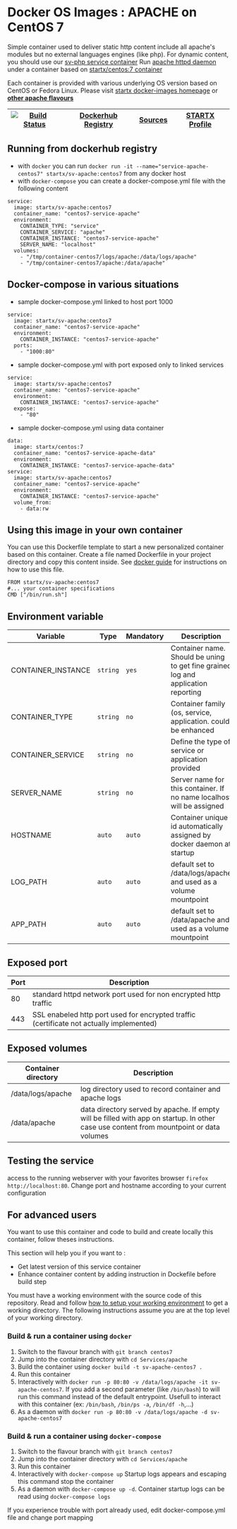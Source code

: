 # Docker OS Images : APACHE on CentOS 7

Simple container used to deliver static http content include all apache's modules but no external languages engines (like php). For dynamic content, you should use our [sv-php service container](https://hub.docker.com/r/startx/sv-php)
Run [apache httpd daemon](https://httpd.apache.org/) under a container 
based on [startx/centos:7 container](https://hub.docker.com/r/startx/fedora)

Each container is provided with various underlying OS version based on CentOS or 
Fedora Linux. Please visit [startx docker-images homepage](https://github.com/startxfr/docker-images/)
or **[other apache flavours](https://github.com/startxfr/docker-images/Services/apache/#available-flavours)**

| [![Build Status](https://travis-ci.org/startxfr/docker-images.svg)](https://travis-ci.org/startxfr/docker-images) | [Dockerhub Registry](https://hub.docker.com/r/startx/sv-apache/) | [Sources](https://github.com/startxfr/docker-images/Services/apache)             | [STARTX Profile](https://github.com/startxfr) | 
|-------------------------------------------------------------------------------------------------------------------|------------------------------------------------------------------|----------------------------------------------------------------------------------|-----------------------------------------------|

## Running from dockerhub registry

* with `docker` you can run `docker run -it --name="service-apache-centos7" startx/sv-apache:centos7` from any docker host
* with `docker-compose` you can create a docker-compose.yml file with the following content
```
service:
  image: startx/sv-apache:centos7
  container_name: "centos7-service-apache"
  environment:
    CONTAINER_TYPE: "service"
    CONTAINER_SERVICE: "apache"
    CONTAINER_INSTANCE: "centos7-service-apache"
    SERVER_NAME: "localhost"
  volumes:
    - "/tmp/container-centos7/logs/apache:/data/logs/apache"
    - "/tmp/container-centos7/apache:/data/apache"
```

## Docker-compose in various situations

* sample docker-compose.yml linked to host port 1000
```
service:
  image: startx/sv-apache:centos7
  container_name: "centos7-service-apache"
  environment:
    CONTAINER_INSTANCE: "centos7-service-apache"
  ports:
    - "1000:80"
```
* sample docker-compose.yml with port exposed only to linked services
```
service:
  image: startx/sv-apache:centos7
  container_name: "centos7-service-apache"
  environment:
    CONTAINER_INSTANCE: "centos7-service-apache"
  expose:
    - "80"
```
* sample docker-compose.yml using data container
```
data:
  image: startx/centos:7
  container_name: "centos7-service-apache-data"
  environment:
    CONTAINER_INSTANCE: "centos7-service-apache-data"
service:
  image: startx/sv-apache:centos7
  container_name: "centos7-service-apache"
  environment:
    CONTAINER_INSTANCE: "centos7-service-apache"
  volume_from:
    - data:rw
```

## Using this image in your own container

You can use this Dockerfile template to start a new personalized container based on this container. Create a file named Dockerfile in your project directory and copy this content inside. See [docker guide](http://docs.docker.com/engine/reference/builder/) for instructions on how to use this file.
 ```
FROM startx/sv-apache:centos7
#... your container specifications
CMD ["/bin/run.sh"]
```

## Environment variable

| Variable                  | Type     | Mandatory | Description                                                              |
|---------------------------|----------|-----------|--------------------------------------------------------------------------|
| CONTAINER_INSTANCE        | `string` | `yes`     | Container name. Should be uning to get fine grained log and application reporting
| CONTAINER_TYPE            | `string` | `no`      | Container family (os, service, application. could be enhanced 
| CONTAINER_SERVICE         | `string` | `no`      | Define the type of service or application provided
| SERVER_NAME               | `string` | `no`      | Server name for this container. If no name localhost will be assigned
| HOSTNAME                  | `auto`   | `auto`    | Container unique id automatically assigned by docker daemon at startup
| LOG_PATH                  | `auto`   | `auto`    | default set to /data/logs/apache and used as a volume mountpoint
| APP_PATH                  | `auto`   | `auto`    | default set to /data/apache and used as a volume mountpoint

## Exposed port

| Port  | Description                                                              |
|-------|--------------------------------------------------------------------------|
| 80    | standard httpd network port used for non encrypted http traffic
| 443   | SSL enabeled http port used for encrypted traffic (certificate not actually implemented)

## Exposed volumes

| Container directory  | Description                                                              |
|----------------------|--------------------------------------------------------------------------|
| /data/logs/apache    | log directory used to record container and apache logs
| /data/apache         | data directory served by apache. If empty will be filled with app on startup. In other case use content from mountpoint or data volumes

## Testing the service

access to the running webserver with your favorites browser `firefox http://localhost:80`. Change port and hostname according to your current configuration

## For advanced users

You want to use this container and code to build and create locally this container, follow theses instructions.

This section will help you if you want to :
* Get latest version of this service container
* Enhance container content by adding instruction in Dockefile before build step

You must have a working environment with the source code of this repository. Read and follow [how to setup your working environment](https://github.com/startxfr/docker-images#setup-your-working-environment-mandatory) to get a working directory. The following instructions assume you are at the top level of your working directory.

### Build & run a container using `docker`

1. Switch to the flavour branch with `git branch centos7`
2. Jump into the container directory with `cd Services/apache`
3. Build the container using `docker build -t sv-apache-centos7 .`
4. Run this container 
  1. Interactively with `docker run -p 80:80 -v /data/logs/apache -it sv-apache-centos7`. If you add a second parameter (like `/bin/bash`) to will run this command instead of the default entrypoint. Usefull to interact with this container (ex: `/bin/bash`, `/bin/ps -a`, `/bin/df -h`,...) 
  2. As a daemon with `docker run -p 80:80 -v /data/logs/apache -d sv-apache-centos7`


### Build & run a container using `docker-compose`

1. Switch to the flavour branch with `git branch centos7`
2. Jump into the container directory with `cd Services/apache`
3. Run this container 
  1. Interactively with `docker-compose up` Startup logs appears and escaping this command stop the container
  2. As a daemon with `docker-compose up -d`. Container startup logs can be read using `docker-compose logs`

If you experience trouble with port already used, edit docker-compose.yml file and change port mapping